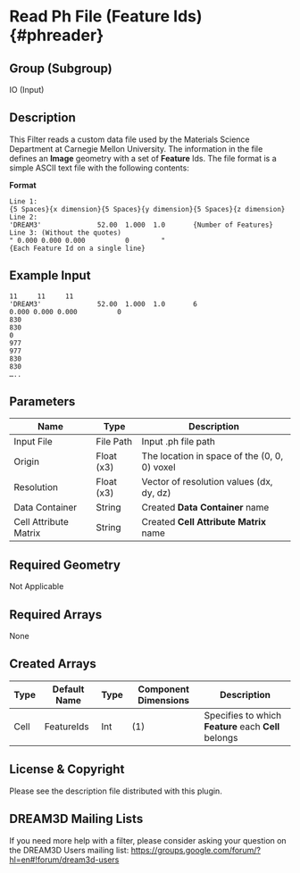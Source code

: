 Read Ph File (Feature Ids) {#phreader}
=============

## Group (Subgroup) ##
IO (Input)

## Description ##
This Filter reads a custom data file used by the Materials Science Department at Carnegie Mellon University. The information in the file defines an **Image** geometry with a set of **Feature** Ids.  The file format is a simple ASCII text file with the following contents:

**Format**

    Line 1:
    {5 Spaces}{x dimension}{5 Spaces}{y dimension}{5 Spaces}{z dimension}
    Line 2:
    'DREAM3'              52.00  1.000  1.0       {Number of Features}
    Line 3: (Without the quotes)
    " 0.000 0.000 0.000          0        "
    {Each Feature Id on a single line}

## Example Input ##

    11     11     11
    'DREAM3'              52.00  1.000  1.0       6
    0.000 0.000 0.000          0        
    830
    830
    0
    977
    977
    830
    830
    …..

## Parameters ##
| Name | Type | Description |
|------|------| ----------- |
| Input File | File Path | Input .ph file path |
| Origin | Float (x3) | The location in space of the (0, 0, 0) voxel |
| Resolution | Float (x3) | Vector of resolution values (dx, dy, dz) |
| Data Container | String | Created **Data Container** name |
| Cell Attribute Matrix | String | Created **Cell Attribute Matrix** name |

## Required Geometry ##
Not Applicable


## Required Arrays ##
None

## Created Arrays ##
| Type | Default Name | Type | Component Dimensions | Description |
|------|--------------|-------------|---------|-----|
| Cell | FeatureIds | Int | (1) | Specifies to which **Feature** each **Cell** belongs |


## License & Copyright ##

Please see the description file distributed with this plugin.

## DREAM3D Mailing Lists ##

If you need more help with a filter, please consider asking your question on the DREAM3D Users mailing list:
https://groups.google.com/forum/?hl=en#!forum/dream3d-users


